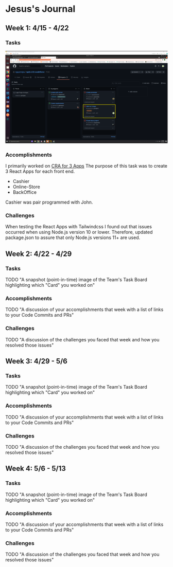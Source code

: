 # Jesus's Journal

## Week 1: 4/15 - 4/22

### Tasks

![jesus tasks week 1](./images/jesus/jesus-task-1.png)

### Accomplishments

I primarily worked on [CRA for 3 Apps](https://github.com/nguyensjsu/sp21-172-scaleforce/projects/1#card-59304337)
The purpose of this task was to create 3 React Apps for each front end. 

- Cashier 
- Online-Store
- BackOffice

Cashier was pair programmed with John.

### Challenges

When testing the React Apps with Tailwindcss I found out that issues occurred when using Node.js version 10 or lower.
Therefore, updated package.json to assure that only Node.js versions 11+ are used.

## Week 2: 4/22 - 4/29

### Tasks

TODO "A snapshot (point-in-time) image of the Team's Task Board highlighting
which "Card" you worked on"

### Accomplishments

TODO "A discussion of your accomplishments that week with a list of links to
your Code Commits and PRs"

### Challenges

TODO "A discussion of the challenges you faced that week and how you resolved
those issues"

## Week 3: 4/29 - 5/6

### Tasks

TODO "A snapshot (point-in-time) image of the Team's Task Board highlighting
which "Card" you worked on"

### Accomplishments

TODO "A discussion of your accomplishments that week with a list of links to
your Code Commits and PRs"

### Challenges

TODO "A discussion of the challenges you faced that week and how you resolved
those issues"

## Week 4: 5/6 - 5/13

### Tasks

TODO "A snapshot (point-in-time) image of the Team's Task Board highlighting
which "Card" you worked on"

### Accomplishments

TODO "A discussion of your accomplishments that week with a list of links to
your Code Commits and PRs"

### Challenges

TODO "A discussion of the challenges you faced that week and how you resolved
those issues"
